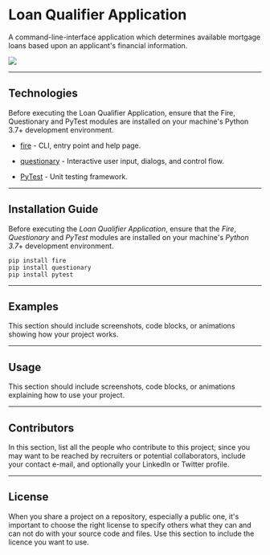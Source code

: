 # Loan Qualifier Application

A command-line-interface application which determines available mortgage loans based upon an applicant's financial information.

![](https://static.ccom-cdn.com/assets/cohesive/img/intents/get_pre-approved_for_a_mortgage_home_loan.jpg?ccom_md5=fa8fc5)

---

## Technologies

Before executing the Loan Qualifier Application, ensure that the Fire, Questionary and PyTest modules are installed on your machine's Python 3.7+ development environment.

* [fire](https://google.github.io/python-fire/guide/) - CLI, entry point and help page.

* [questionary](https://pypi.org/project/questionary/) - Interactive user input, dialogs, and control flow.

* [PyTest](https://docs.pytest.org/en/latest/) - Unit testing framework.

---

## Installation Guide

Before executing the *Loan Qualifier Application*, ensure that the *Fire*, *Questionary* and *PyTest* modules are installed on your machine's *Python 3.7*+ development environment.

```
pip install fire
pip install questionary
pip install pytest
```

---

## Examples

This section should include screenshots, code blocks, or animations showing how your project works.

---

## Usage

This section should include screenshots, code blocks, or animations explaining how to use your project.

---

## Contributors

In this section, list all the people who contribute to this project; since you may want to be reached by recruiters or potential collaborators, include your contact e-mail, and optionally your LinkedIn or Twitter profile.

---

## License

When you share a project on a repository, especially a public one, it's important to choose the right license to specify others what they can and can not do with your source code and files. Use this section to include the licence you want to use.
